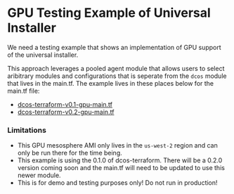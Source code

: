 # GPU Testing Example of Universal Installer

We need a testing example that shows an implementation of GPU support of the universal installer.

This approach leverages a pooled agent module that allows users to select aribitrary modules and configurations that is seperate from the `dcos` module that lives in the main.tf. The example lives in these places below for the main.tf file:

 * [dcos-terraform-v0.1-gpu-main.tf](./dcos-terraform-v0.1-gpu-main.tf)
 * [dcos-terraform-v0.2-gpu-main.tf](./dcos-terraform-v0.2-gpu-main.tf)

### Limitations

* This GPU mesosphere AMI only lives in the `us-west-2` region and can only be run there for the time being.
* This example is using the 0.1.0 of dcos-terraform. There will be a 0.2.0 version coming soon and the main.tf will need to be updated to use this newer module.
* This is for demo and testing purposes only! Do not run in production!
